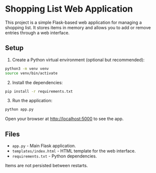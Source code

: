 # Shopping List Web Application

This project is a simple Flask-based web application for managing a shopping list. It stores items in memory and allows you to add or remove entries through a web interface.

## Setup

1. Create a Python virtual environment (optional but recommended):

```bash
python3 -m venv venv
source venv/bin/activate
```

2. Install the dependencies:

```bash
pip install -r requirements.txt
```

3. Run the application:

```bash
python app.py
```

Open your browser at [http://localhost:5000](http://localhost:5000) to see the app.

## Files

- `app.py` - Main Flask application.
- `templates/index.html` - HTML template for the web interface.
- `requirements.txt` - Python dependencies.

Items are not persisted between restarts.
